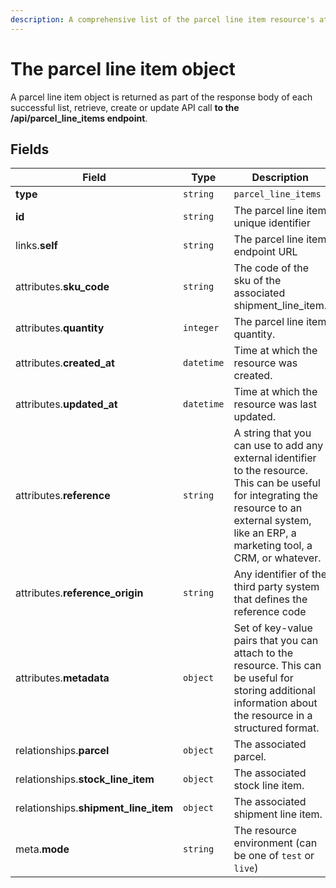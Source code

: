 ```yaml
---
description: A comprehensive list of the parcel line item resource's attributes and relationships.
---
```


# The parcel line item object

A parcel line item object is returned as part of the response body of each successful list, retrieve, create or update API call <b>to the /api/parcel_line_items endpoint</b>.

## Fields

| Field          | Type     | Description                                  |
| -------------- | -------- | -------------------------------------------- |
| **type**       | `string` | `parcel_line_items`                        |
| **id**         | `string` | The parcel line item unique identifier  |
| links.**self** | `string` | The parcel line item endpoint URL       |
| attributes.**sku_code** | `string` | The code of the sku of the associated shipment_line_item. |
| attributes.**quantity** | `integer` | The parcel line item quantity. |
| attributes.**created_at** | `datetime` | Time at which the resource was created. |
| attributes.**updated_at** | `datetime` | Time at which the resource was last updated. |
| attributes.**reference** | `string` | A string that you can use to add any external identifier to the resource. This can be useful for integrating the resource to an external system, like an ERP, a marketing tool, a CRM, or whatever. |
| attributes.**reference_origin** | `string` | Any identifier of the third party system that defines the reference code |
| attributes.**metadata** | `object` | Set of key-value pairs that you can attach to the resource. This can be useful for storing additional information about the resource in a structured format. |
| relationships.**parcel** | `object` | The associated parcel. |
| relationships.**stock_line_item** | `object` | The associated stock line item. |
| relationships.**shipment_line_item** | `object` | The associated shipment line item. |
| meta.**mode** | `string` | The resource environment \(can be one of `test` or `live`\) |

